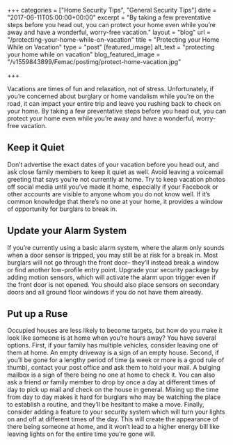 +++
categories = ["Home Security Tips", "General Security Tips"]
date = "2017-06-11T05:00:00+00:00"
excerpt = "By taking a few preventative steps before you head out, you can protect your home even while you’re away and have a wonderful, worry-free vacation."
layout = "blog"
url = "/protecting-your-home-while-on-vacation"
title = "Protecting your Home While on Vacation"
type = "post"
[featured_image]
alt_text = "protecting your home while on vacation"
blog_featured_image = "/v1559843899/Femac/postimg/protect-home-vacation.jpg"

+++

Vacations are times of fun and relaxation, not of stress. Unfortunately, if you’re concerned about burglary or home vandalism while you’re on the road, it can impact your entire trip and leave you rushing back to check on your home. By taking a few preventative steps before you head out, you can protect your home even while you’re away and have a wonderful, worry-free vacation.

## Keep it Quiet

Don’t advertise the exact dates of your vacation before you head out, and ask close family members to keep it quiet as well. Avoid leaving a voicemail greeting that says you’re not currently at home. Try to keep vacation photos off social media until you’ve made it home, especially if your Facebook or other accounts are visible to anyone whom you do not know well. If it’s common knowledge that there’s no one at your home, it provides a window of opportunity for burglars to break in.

## Update your Alarm System

If you’re currently using a basic alarm system, where the alarm only sounds when a door sensor is tripped, you may still be at risk for a break in. Most burglars will not go through the front door– they’ll instead break a window or find another low-profile entry point. Upgrade your security package by adding motion sensors, which will activate the alarm upon trigger even if the front door is not opened. You should also place sensors on secondary doors and all ground floor windows if you do not have them already.

## Put up a Ruse

Occupied houses are less likely to become targets, but how do you make it look like someone is at home when you’re hours away? You have several options. First, if your family has multiple vehicles, consider leaving one of them at home. An empty driveway is a sign of an empty house. Second, if you’ll be gone for a lengthy period of time (a week or more is a good rule of thumb), contact your post office and ask them to hold your mail. A bulging mailbox is a sign of there being no one at home to check it. You can also ask a friend or family member to drop by once a day at different times of day to pick up mail and check on the house in general. Mixing up the time from day to day makes it hard for burglars who may be watching the place to establish a routine, and they’ll be hesitant to make a move. Finally, consider adding a feature to your security system which will turn your lights on and off at different times of the day. This will create the appearance of there being someone at home, and it won’t lead to a higher energy bill like leaving lights on for the entire time you’re gone will.